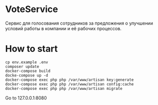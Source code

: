 # VoteService
Сервис для голосования сотрудников за предложения о улучшении условий работы в компании и её рабочих процессов.

# How to start
    cp env.example .env
    composer update
    docker-compose build
    docke-compose up -d
    docker-compose exec php php /var/www/artisan key:generate
    docker-compose exec php php /var/www/artisan config:cache
    docker-compose exec php php /var/www/artisan migrate
  Go to 127.0.0.1:8080
